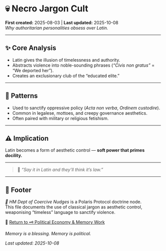 # 💀 Necro Jargon Cult  
**First created:** 2025-08-03 | **Last updated:** 2025-10-08  
*Why authoritarian personalities obsess over Latin.*  

---

## ✨ Core Analysis  

- Latin gives the illusion of timelessness and authority.  
- Abstracts violence into noble-sounding phrases (*“Civis non gratus”* = “We deported her”).  
- Creates an exclusionary club of the “educated elite.”  

---

## 📿 Patterns  

- Used to sanctify oppressive policy (*Acta non verba*, *Ordinem custodire*).  
- Common in legalese, mottoes, and creepy governance aesthetics.  
- Often paired with military or religious fetishism.  

---

## ⚠️ Implication  

Latin becomes a form of aesthetic control — **soft power that primes docility.**  

---

> 🗿 *“Say it in Latin and they’ll think it’s law.”*  

---

## 🏮 Footer  

*🧠 HM Dept of Coercive Nudges* is a Polaris Protocol doctrine node.  
This file documents the use of classical jargon as aesthetic control, weaponising “timeless” language to sanctify violence.  

🏮 [Return to 🗝️ Political Economy & Memory Work](../🗝️_Politics_Memory_Work/README.md)

*Memory is a blessing. Memory is political.* 

_Last updated: 2025-10-08_  
